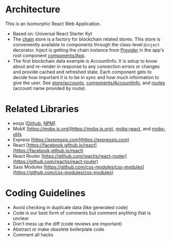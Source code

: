 # Architecture

This is an Isomorphic React Web Application.

* Based on: Universal React Starter Kyt
* The [chain](src/store/chain.js) store is a factory for blockchain related stores.  This store is conveniently available to components through the class-level `@inject` decorator.  Inject is getting the chain instance from [Provider](https://www.npmjs.com/package/mobx-react#provider-and-inject) in the app's root component [components/App](src/components/App/index.js).
* The first blockchain data example is AccountInfo.  It is setup to know about and re-render in response to any connection errors or changes and provide cached and refreshed state.  Each component gets to decide how important it is to be in sync and how much information to give the user.  See [store/accounts](src/store/accounts.js), [components/AccountInfo](src/components/AccountInfo/index.js), and [routes](src/routes/index.js) (account name provided by route).

# Related Libraries

* eosjs [[Github](https://github.com/eosjs/eosjs), [NPM](https://www.npmjs.org/package/eosjs)]
* MobX [https://mobx.js.org](https://mobx.js.org), [mobx-react](https://www.npmjs.com/package/mobx-react), and [mobx-utils](https://github.com/mobxjs/mobx-utils)
* Express [https://expressjs.com](https://expressjs.com)
* React [https://facebook.github.io/react](https://facebook.github.io/react)
* React Router [https://github.com/reactjs/react-router](https://github.com/reactjs/react-router)
* Sass Modules [https://github.com/css-modules/css-modules](https://github.com/css-modules/css-modules)

# Coding Guidelines

* Avoid checking in duplicate data (like generated code)
* Code is our best form of comments but comment anything that is unclear
* Don't mess up the diff (code reviews are important)
* Abstract or make obsolete boilerplate code
* Comment all hacks
